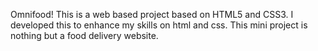 Omnifood!
This is a web based project based on HTML5 and CSS3. I developed this to enhance my skills on html and css. This mini project is nothing but a food delivery website.
